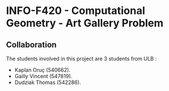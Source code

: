 # INFO-F420 - Computational Geometry - Art Gallery Problem

## Collaboration

The students involved in this project are 3 students from ULB :

- Kaplan Oruç (540662).
- Gailly Vincent (547819).
- Dudziak Thomas (542286).